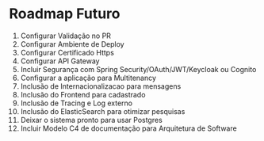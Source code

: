 # Roadmap Futuro

1. Configurar Validação no PR
2. Configurar Ambiente de Deploy
3. Configurar Certificado Https
4. Configurar API Gateway
5. Incluir Segurança com Spring Security/OAuth/JWT/Keycloak ou Cognito
6. Configurar a aplicação para Multitenancy
7. Inclusão de Internacionalizacao para mensagens
8. Inclusão do Frontend para cadastrado
9. Inclusão de Tracing e Log externo
10. Inclusão do ElasticSearch para otimizar pesquisas
11. Deixar o sistema pronto para usar Postgres
12. Incluir Modelo C4 de documentação para Arquitetura de Software
